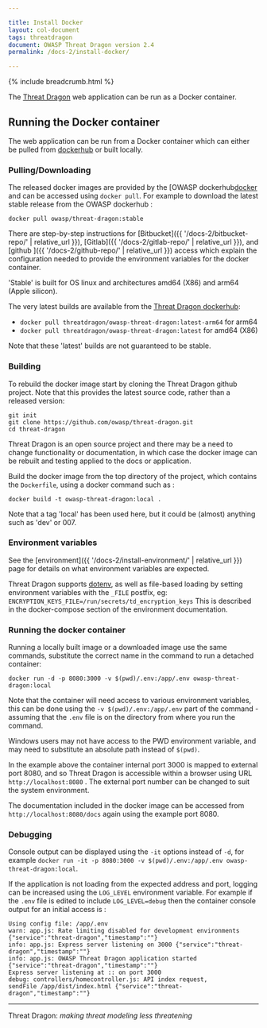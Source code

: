 ```yaml
---

title: Install Docker
layout: col-document
tags: threatdragon
document: OWASP Threat Dragon version 2.4
permalink: /docs-2/install-docker/

---
```


{% include breadcrumb.html %}

The [Threat Dragon](http://owasp.org/www-project-threat-dragon) web application can be run as a Docker container.

## Running the Docker container

The web application can be run from a Docker container which can either be pulled from [dockerhub][docker] or built locally.

### Pulling/Downloading

The released docker images are provided by the [OWASP dockerhub[docker]
and can be accessed using `docker pull`.
For example to download the latest stable release from the OWASP dockerhub :

`docker pull owasp/threat-dragon:stable`

There are step-by-step instructions for [Bitbucket]({{ '/docs-2/bitbucket-repo/' | relative_url }}),
[Gitlab]({{ '/docs-2/gitlab-repo/' | relative_url }}), and [github ]({{ '/docs-2/github-repo/' | relative_url }})
access which explain the configuration needed to provide the environment variables for the docker container.

'Stable' is built for OS linux and architectures amd64 (X86) and arm64 (Apple silicon).

The very latest builds are available from the [Threat Dragon dockerhub][td-docker]:

* `docker pull threatdragon/owasp-threat-dragon:latest-arm64` for arm64
* `docker pull threatdragon/owasp-threat-dragon:latest` for amd64 (X86)

Note that these 'latest' builds are not guaranteed to be stable.

### Building

To rebuild the docker image start by cloning the Threat Dragon github project.
Note that this provides the latest source code, rather than a released version:

```text
git init
git clone https://github.com/owasp/threat-dragon.git
cd threat-dragon
```

Threat Dragon is an open source project and there may be a need to change functionality or documentation,
in which case the docker image can be rebuilt and testing applied to the docs or application.

Build the docker image from the top directory of the project, which contains the `Dockerfile`,
using a docker command such as :

`docker build -t owasp-threat-dragon:local .`

Note that a tag 'local' has been used here, but it could be (almost) anything such as 'dev' or 007.

### Environment variables

See the [environment]({{ '/docs-2/install-environment/' | relative_url }}) page
for details on what environment variables are expected.

Threat Dragon supports [dotenv](https://github.com/motdotla/dotenv),
as well as file-based loading by setting environment variables with the `_FILE` postfix,
eg: `ENCRYPTION_KEYS_FILE=/run/secrets/td_encryption_keys`
This is described in the docker-compose section of the environment documentation.

### Running the docker container

Running a locally built image or a downloaded image use the same commands,
substitute the correct name in the command to run a detached container:

`docker run -d -p 8080:3000 -v $(pwd)/.env:/app/.env owasp-threat-dragon:local`

Note that the container will need access to various environment variables, this can be done using the
`-v $(pwd)/.env:/app/.env` part of the command - assuming that the `.env` file
is on the directory from where you run the command.

Windows users may not have access to the PWD environment variable,
and may need to substitute an absolute path instead of `$(pwd)`.

In the example above the container internal port 3000 is mapped to external port 8080,
and so Threat Dragon is accessible within a browser using URL `http://localhost:8080` .
The external port number can be changed to suit the system environment.

The documentation included in the docker image can be accessed from `http://localhost:8080/docs`
again using the example port 8080.

### Debugging

Console output can be displayed using the `-it` options instead of `-d`,
for example `docker run -it -p 8080:3000 -v $(pwd)/.env:/app/.env owasp-threat-dragon:local`.

If the application is not loading from the expected address and port,
logging can be increased using the `LOG_LEVEL` environment variable.
For example if the `.env` file is edited to include `LOG_LEVEL=debug`
then the container console output for an initial access is :

```text
Using config file: /app/.env
warn: app.js: Rate limiting disabled for development environments {"service":"threat-dragon","timestamp":""}
info: app.js: Express server listening on 3000 {"service":"threat-dragon","timestamp":""}
info: app.js: OWASP Threat Dragon application started {"service":"threat-dragon","timestamp":""}
Express server listening at :: on port 3000
debug: controllers/homecontroller.js: API index request,
sendFile /app/dist/index.html {"service":"threat-dragon","timestamp":""}
```

----

Threat Dragon: _making threat modeling less threatening_

[docker]: https://hub.docker.com/r/owasp/threat-dragon/tags
[td-docker]: https://hub.docker.com/repository/docker/threatdragon/owasp-threat-dragon/tags

